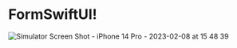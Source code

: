 # FormSwiftUI!
![Simulator Screen Shot - iPhone 14 Pro - 2023-02-08 at 15 48 39](https://user-images.githubusercontent.com/57507219/217624017-91d09f7a-6fce-4bf5-a4c8-4d3398851b82.png)
